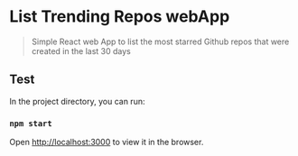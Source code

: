 # List Trending Repos webApp
> Simple React web App to list the most starred Github repos that were created in the last 30 days

## Test

In the project directory, you can run:

### `npm start`
Open [http://localhost:3000](http://localhost:3000) to view it in the browser.



